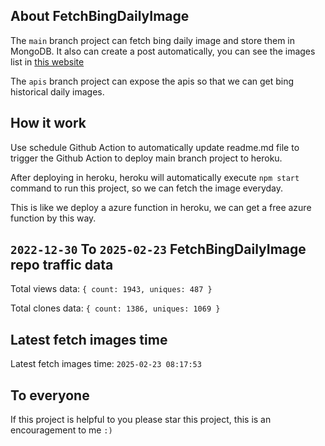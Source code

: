 ## About FetchBingDailyImage

The `main` branch project can fetch bing daily image and store them in MongoDB.
It also can create a post automatically, you can see the images list in [this website](https://oursalbum.netlify.app)

The `apis` branch project can expose the apis so that we can get bing historical daily images.

## How it work

Use schedule Github Action to automatically update readme.md file to trigger the Github Action to deploy main branch project to heroku.

After deploying in heroku, heroku will automatically execute `npm start` command to run this project, so we can fetch the image everyday.

This is like we deploy a azure function in heroku, we can get a free azure function by this way.

## `2022-12-30` To `2025-02-23` FetchBingDailyImage repo traffic data

Total views data: `{ count: 1943, uniques: 487 }`

Total clones data: `{ count: 1386, uniques: 1069 }`

## Latest fetch images time

Latest fetch images time: `2025-02-23 08:17:53`

## To everyone

If this project is helpful to you please star this project, this is an encouragement to me `:)`



